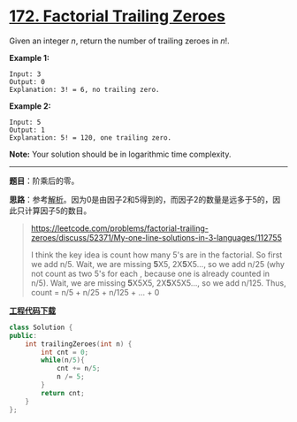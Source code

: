 # [172. Factorial Trailing Zeroes](https://leetcode.com/problems/factorial-trailing-zeroes/)

Given an integer *n*, return the number of trailing zeroes in *n*!.

**Example 1:**

```
Input: 3
Output: 0
Explanation: 3! = 6, no trailing zero.
```

**Example 2:**

```
Input: 5
Output: 1
Explanation: 5! = 120, one trailing zero.
```

**Note:** Your solution should be in logarithmic time complexity.

-----

**题目**：阶乘后的零。

**思路**：参考[解析](https://leetcode.com/problems/factorial-trailing-zeroes/discuss/52371/My-one-line-solutions-in-3-languages)。因为0是由因子2和5得到的，而因子2的数量是远多于5的，因此只计算因子5的数目。

> https://leetcode.com/problems/factorial-trailing-zeroes/discuss/52371/My-one-line-solutions-in-3-languages/112755
>
> I think the key idea is count how many 5's are in the factorial.
> So first we add n/5.
> Wait, we are missing **5**X5, 2X**5**X5..., so we add n/25 (why not count as two 5's for each , because one is already counted in n/5).
> Wait, we are missing **5**X5X5, 2X**5**X5X5..., so we add n/125.
> Thus, count = n/5 + n/25 + n/125 + ... + 0

[**工程代码下载**](https://github.com/shenkh/leetcode)

```cpp
class Solution {
public:
    int trailingZeroes(int n) {
        int cnt = 0;
        while(n/5){
            cnt += n/5;
            n /= 5;
        }
        return cnt;
    }
};
```

